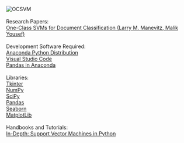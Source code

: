 ![OCSVM](https://ars.els-cdn.com/content/image/1-s2.0-S0031320314002751-gr1.jpg) \
\
Research Papers: \
[One-Class SVMs for Document Classification (Larry M. Manevitz, Malik Yousef)](http://www.jmlr.org/papers/volume2/manevitz01a/manevitz01a.pdf) \
\
Development Software Required: \
[Anaconda Python Distribution](https://repo.anaconda.com/archive/Anaconda3-2020.02-Windows-x86_64.exe) \
[Visual Studio Code](https://aka.ms/win32-x64-user-stable) \
[Pandas in Anaconda](https://anaconda.org/anaconda/pandas) \
\
Libraries: \
[Tkinter](https://realpython.com/python-gui-tkinter/) \
[NumPy](https://www.guru99.com/numpy-tutorial.html) \
[SciPy](https://www.guru99.com/scipy-tutorial.html) \
[Pandas](https://www.geeksforgeeks.org/pandas-tutorial/) \
[Seaborn](https://www.datacamp.com/community/tutorials/seaborn-python-tutorial) \
[MatplotLib](https://realpython.com/python-matplotlib-guide/) \
\
Handbooks and Tutorials: \
[In-Depth: Support Vector Machines in Python](https://jakevdp.github.io/PythonDataScienceHandbook/05.07-support-vector-machines.html)
